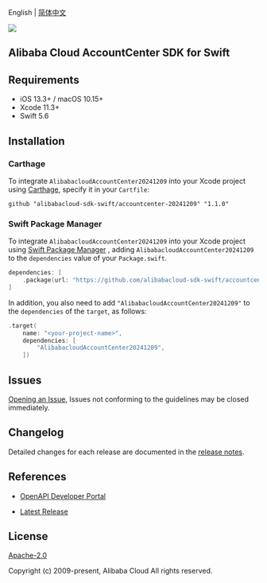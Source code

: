 English | [简体中文](README-CN.md)

![](https://aliyunsdk-pages.alicdn.com/icons/AlibabaCloud.svg)

## Alibaba Cloud AccountCenter SDK for Swift

## Requirements

- iOS 13.3+ / macOS 10.15+
- Xcode 11.3+
- Swift 5.6

## Installation

### Carthage

To integrate `AlibabacloudAccountCenter20241209` into your Xcode project using [Carthage](https://github.com/Carthage/Carthage), specify it in your `Cartfile`:

```ogdl
github "alibabacloud-sdk-swift/accountcenter-20241209" "1.1.0"
```

### Swift Package Manager

To integrate `AlibabacloudAccountCenter20241209` into your Xcode project using [Swift Package Manager](https://swift.org/package-manager/) , adding `AlibabacloudAccountCenter20241209` to the `dependencies` value of your `Package.swift`.

```swift
dependencies: [
    .package(url: "https://github.com/alibabacloud-sdk-swift/accountcenter-20241209.git", from: "1.1.0")
]
```

In addition, you also need to add `"AlibabacloudAccountCenter20241209"` to the `dependencies` of the `target`, as follows:

```swift
.target(
    name: "<your-project-name>",
    dependencies: [
        "AlibabacloudAccountCenter20241209",
    ])
```

## Issues

[Opening an Issue](https://github.com/alibabacloud-sdk-swift/accountcenter-20241209/issues/new), Issues not conforming to the guidelines may be closed immediately.

## Changelog

Detailed changes for each release are documented in the [release notes](./ChangeLog.txt).

## References

* [OpenAPI Developer Portal](https://next.api.alibabacloud.com/home)
- [Latest Release](https://github.com/alibabacloud-sdk-swift/accountcenter-20241209)

## License

[Apache-2.0](http://www.apache.org/licenses/LICENSE-2.0)

Copyright (c) 2009-present, Alibaba Cloud All rights reserved.
